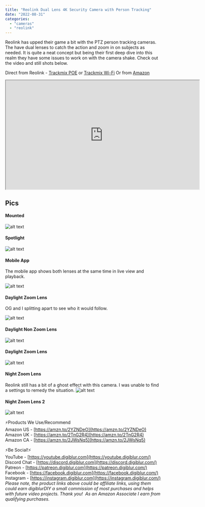 ```yaml
---
title: "Reolink Dual Lens 4K Security Camera with Person Tracking"
date: "2022-08-31"
categories: 
  - "cameras"
  - "reolink"
---
```


Reolink has upped their game a bit with the PTZ person tracking cameras.  The have dual lenses to catch the action and zoom in on subjects as needed.  It is quite a neat concept but being their first deep dive into this realm they have some issues to work on with the camera shake.  Check out the video and still shots below.

Direct from Reolink - [Trackmix POE](http://shrsl.com/3oiku) or [Trackmix Wi-Fi](http://shrsl.com/3oikx)
Or from [Amazon](https://amzn.to/3wJJYAF)  

<iframe allowfullscreen height="353" src="https://www.youtube.com/embed/3f6F_MXaI3Q" width="625" youtube-src-=""></iframe>  

## Pics

#### Mounted
![alt text](images/daylight.jpg "Trackmix Picture #1")

<!--truncate-->

#### Spotlight
![alt text](images/spotlight.jpg "Trackmix Picture #2")
#### Mobile App

The mobile app shows both lenses at the same time in live view and playback.

![alt text](images/mobile_app2.png "Trackmix Picture #3")
#### Daylight Zoom Lens

OG and I splitting apart to see who it would follow.

![alt text](images/dayshot1.jpg "Trackmix Picture #4")
#### Daylight Non Zoom Lens
![alt text](images/dayshot2.jpg "Trackmix Picture #5")
#### Daylight Zoom Lens
![alt text](images/dayshot3.jpg "Trackmix Picture #6")
#### Night Zoom Lens

Reolink still has a bit of a ghost effect with this camera.  I was unable to find a settings to remedy the situation.
![alt text](images/nightshot1.jpg "Trackmix Picture #7")
#### Night Zoom Lens 2
![alt text](images/nightshot2.jpg "Trackmix Picture #8")

⚡Products We Use/Recommend  
Amazon US - [https://amzn.to/2YZNDeO](https://amzn.to/2YZNDeO)  
Amazon UK - [https://amzn.to/2TnG2R4](https://amzn.to/2TnG2R4)  
Amazon CA - [https://amzn.to/2JWsNq5](https://amzn.to/2JWsNq5)  

⚡Be Social!⚡  
YouTube - [https://youtube.digiblur.com](https://youtube.digiblur.com/)  
Discord Chat - [https://discord.digiblur.com](https://discord.digiblur.com/)  
Patreon - [https://patreon.digiblur.com](https://patreon.digiblur.com/)  
Facebook - [https://facebook.digiblur.com](https://facebook.digiblur.com/)  
Instagram - [https://instagram.digiblur.com](https://instagram.digiblur.com/)  
_Please note, the product links above could be affiliate links, using them could earn digiblurDIY a small commission of most purchases and helps with future video projects. Thank you!  As an Amazon Associate I earn from qualifying purchases._
